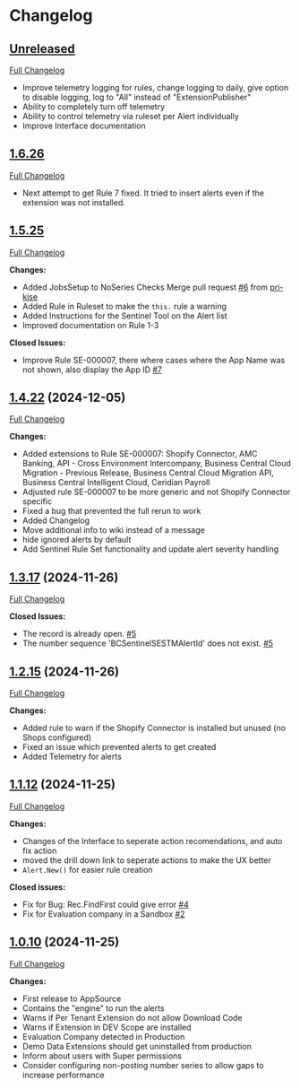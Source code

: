 # Changelog

## [Unreleased](https://github.com/StefanMaron/BusinessCentral.Sentinel/tree/HEAD)

[Full Changelog](https://github.com/StefanMaron/BusinessCentral.Sentinel/compare/1.6.26...HEAD)

- Improve telemetry logging for rules, change logging to daily, give option to disable logging, log to "All" instead of "ExtensionPublisher"
- Ability to completely turn off telemetry
- Ability to control telemetry via ruleset per Alert individually
- Improve Interface documentation

## [1.6.26](https://github.com/StefanMaron/BusinessCentral.Sentinel/tree/1.6.26)

[Full Changelog](https://github.com/StefanMaron/BusinessCentral.Sentinel/compare/1.5.25...1.6.26)

- Next attempt to get Rule 7 fixed. It tried to insert alerts even if the extension was not installed.

## [1.5.25](https://github.com/StefanMaron/BusinessCentral.Sentinel/tree/1.5.25)

[Full Changelog](https://github.com/StefanMaron/BusinessCentral.Sentinel/compare/1.4.22...1.5.25)

**Changes:**
- Added JobsSetup to NoSeries Checks Merge pull request [\#6](https://github.com/StefanMaron/BusinessCentral.Sentinel/pull/6) from [pri-kise](https://github.com/pri-kise)
- Added Rule in Ruleset to make the `this.` rule a warning
- Added Instructions for the Sentinel Tool on the Alert list
- Improved documentation on Rule 1-3

**Closed Issues:**
- Improve Rule SE-000007, there where cases where the App Name was not shown, also display the App ID [\#7](https://github.com/StefanMaron/BusinessCentral.Sentinel/issues/7)

## [1.4.22](https://github.com/StefanMaron/BusinessCentral.Sentinel/tree/1.4.22) (2024-12-05)

[Full Changelog](https://github.com/StefanMaron/BusinessCentral.Sentinel/compare/1.3.17...1.4.22)

**Changes:**

- Added extensions to Rule SE-000007: Shopify Connector, AMC Banking, API - Cross Environment Intercompany, Business Central Cloud Migration - Previous Release, Business Central Cloud Migration API, Business Central Intelligent Cloud, Ceridian Payroll
- Adjusted rule SE-000007 to be more generic and not Shopify Connector specific
- Fixed a bug that prevented the full rerun to work
- Added Changelog
- Move additional info to wiki instead of a message
- hide ignored alerts by default
- Add Sentinel Rule Set functionality and update alert severity handling


## [1.3.17](https://github.com/StefanMaron/BusinessCentral.Sentinel/tree/1.3.17) (2024-11-26)

[Full Changelog](https://github.com/StefanMaron/BusinessCentral.Sentinel/compare/1.2.15...1.3.17)

**Closed Issues:**

- The record is already open. [\#5](https://github.com/StefanMaron/BusinessCentral.Sentinel/issues/5)
- The number sequence 'BCSentinelSESTMAlertId' does not exist. [\#5](https://github.com/StefanMaron/BusinessCentral.Sentinel/issues/5)

## [1.2.15](https://github.com/StefanMaron/BusinessCentral.Sentinel/tree/1.2.15) (2024-11-26)

[Full Changelog](https://github.com/StefanMaron/BusinessCentral.Sentinel/compare/1.1.12...1.2.15)

**Changes:**

- Added rule to warn if the Shopify Connector is installed but unused (no Shops configured)
- Fixed an issue which prevented alerts to get created
- Added Telemetry for alerts

## [1.1.12](https://github.com/StefanMaron/BusinessCentral.Sentinel/tree/1.1.12) (2024-11-25)

[Full Changelog](https://github.com/StefanMaron/BusinessCentral.Sentinel/compare/1.0.10...1.1.12)

**Changes:**

- Changes of the Interface to seperate action recomendations, and auto fix action
- moved the drill down link to seperate actions to make the UX better
- `Alert.New()` for easier rule creation

**Closed issues:**

- Fix for Bug: Rec.FindFirst could give error [\#4](https://github.com/StefanMaron/BusinessCentral.Sentinel/issues/4)
- Fix for Evaluation company in a Sandbox [\#2](https://github.com/StefanMaron/BusinessCentral.Sentinel/issues/2)


## [1.0.10](https://github.com/StefanMaron/BusinessCentral.Sentinel/tree/1.0.10) (2024-11-25)

[Full Changelog](https://github.com/StefanMaron/BusinessCentral.Sentinel/commits/1.0.10)

**Changes:**

- First release to AppSource
- Contains the "engine" to run the alerts
- Warns if Per Tenant Extension do not allow Download Code
- Warns if Extension in DEV Scope are installed
- Evaluation Company detected in Production
- Demo Data Extensions should get uninstalled from production
- Inform about users with Super permissions
- Consider configuring non-posting number series to allow gaps to increase performance